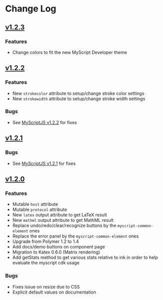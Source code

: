 # Change Log


## [v1.2.3](https://github.com/MyScript/myscript-math-web/tree/v1.2.3)

### Features
- Change colors to fit the new MyScript Developer theme

## [v1.2.2](https://github.com/MyScript/myscript-math-web/tree/v1.2.2)

### Features
- New `strokecolor` attribute to setup/change stroke color settings
- New `strokewidth` attribute to setup/change stroke width settings

### Bugs
- See [MyScriptJS v1.2.2](https://github.com/MyScript/MyScriptJS/tree/v1.2.2) for fixes

## [v1.2.1](https://github.com/MyScript/myscript-math-web/tree/v1.2.1)

### Bugs
- See [MyScriptJS v1.2.1](https://github.com/MyScript/MyScriptJS/tree/v1.2.1) for fixes


## [v1.2.0](https://github.com/MyScript/myscript-math-web/tree/v1.2.0)

### Features
- Mutable `host` attribute
- Mutable `protocol` attribute
- New `latex` output attribute to get LaTeX result
- New `mathml` output attribute to get MathML result
- Replace undo/redo/clear/recognize buttons by the `myscript-common-element` ones
- Replace the error panel by the `myscript-common-element` ones
- Upgrade from Polymer 1.2 to 1.4
- Add docs/demo buttons on component page
- Migration to Katex 0.6.0 (Matrix rendering)
- Add getStats method to get various stats relative to ink in order to help evaluate the myscript cdk usage

### Bugs
- Fixes issue on resize due to CSS
- Explicit default values on documentation 
